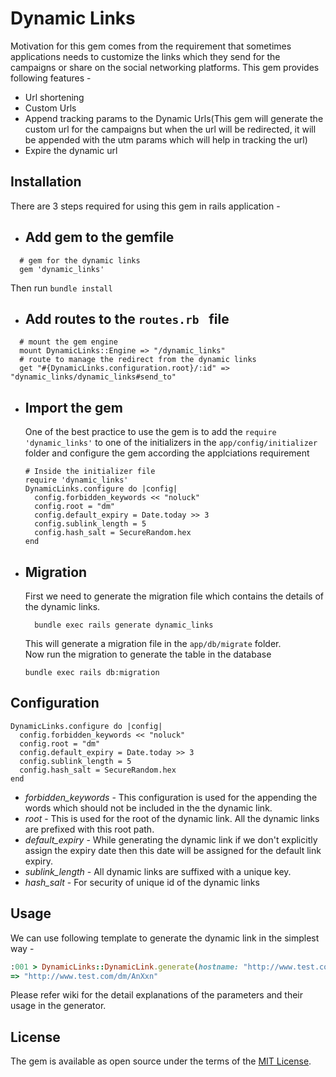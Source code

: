 # Dynamic Links
Motivation for this gem comes from the requirement that sometimes applications needs to customize the links which they send for the campaigns or share on the social networking platforms.
This gem provides following features - 
 - Url shortening
 - Custom Urls
 - Append tracking params to the Dynamic Urls(This gem will generate the custom url for the campaigns but when the url will be redirected, it will be appended with the utm params which will help in tracking the url)
 - Expire the dynamic url

## Installation
There are 3 steps required for using this gem in rails application - 
- ## Add gem to the gemfile
```
  # gem for the dynamic links  
  gem 'dynamic_links'  
```

  Then run `bundle install`   
- ## Add routes to the `routes.rb ` file
```
  # mount the gem engine  
  mount DynamicLinks::Engine => "/dynamic_links"  
  # route to manage the redirect from the dynamic links  
  get "#{DynamicLinks.configuration.root}/:id" => "dynamic_links/dynamic_links#send_to"  
```

- ## Import the gem  
  One of the best practice to use the gem is to add the `require 'dynamic_links'` to one of the initializers in the `app/config/initializer` folder and configure the gem according the applciations requirement
  ```
  # Inside the initializer file
  require 'dynamic_links'
  DynamicLinks.configure do |config|
    config.forbidden_keywords << "noluck"
    config.root = "dm"
    config.default_expiry = Date.today >> 3
    config.sublink_length = 5
    config.hash_salt = SecureRandom.hex
  end
  ```
- ## Migration  
    First we need to generate the migration file which contains the details of the dynamic links. 
    ```
      bundle exec rails generate dynamic_links
    ```
    This will generate a migration file in the `app/db/migrate` folder.  
    Now run the migration to generate the table in the database  
    ```
    bundle exec rails db:migration
    ```


## Configuration
```
DynamicLinks.configure do |config|
  config.forbidden_keywords << "noluck"
  config.root = "dm"
  config.default_expiry = Date.today >> 3
  config.sublink_length = 5
  config.hash_salt = SecureRandom.hex
end
```
- *forbidden_keywords* - This configuration is used for the appending the words which should not be included in the the dynamic link.
- *root* - This is used for the root of the dynamic link. All the dynamic links are prefixed with this root path.
- *default_expiry* - While generating the dynamic link if we don't explicitly assign the expiry date then this date will be assigned for the default link expiry.
- *sublink_length* - All dynamic links are suffixed with a unique key.
- *hash_salt* - For security of unique id of the dynamic links

## Usage
We can use following template to generate the dynamic link in the simplest way - 
```ruby
:001 > DynamicLinks::DynamicLink.generate(hostname: "http://www.test.com", options: {link: "/tests/22"})
=> "http://www.test.com/dm/AnXxn"
```
Please refer wiki for the detail explanations of the parameters and their usage in the generator.


## License
The gem is available as open source under the terms of the [MIT License](https://opensource.org/licenses/MIT).
